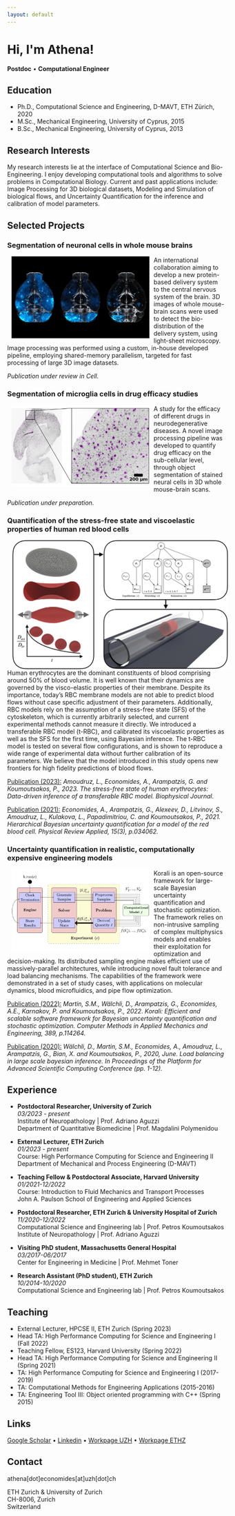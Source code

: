 ```yaml
---
layout: default
---
```


# Hi, I'm Athena!
**Postdoc**  •  **Computational Engineer**


## Education

* Ph.D., Computational Science and Engineering, D-MAVT, ETH Zürich, 2020
* M.Sc., Mechanical Engineering, University of Cyprus, 2015
* B.Sc., Mechanical Engineering, University of Cyprus, 2013


## Research Interests

My research interests lie at the interface of Computational Science and Bio-Engineering.
I enjoy developing computational tools and algorithms to solve problems in Computational Biology.
Current and past applications include: Image Processing for 3D biological datasets, Modeling and Simulation of biological flows, and Uncertainty Quantification for the inference and calibration of model parameters.


## Selected Projects

### Segmentation of neuronal cells in whole mouse brains
<IMG SRC="graphics/avg_all_groups_hr.jpg" WIDTH="320" HEIGHT="190" ALIGN="left" HSPACE="10"/>
An international collaboration aiming to develop a new protein-based delivery system to the central nervous system of the brain. 3D images of whole mouse-brain scans were used to detect the bio-distribution of the delivery system, using light-sheet microscopy.
Image processing was performed using a custom, in-house developed pipeline, employing shared-memory parallelism, targeted for fast processing of large 3D image datasets.

*Publication under review in Cell.*
<BR CLEAR="left"/>


### Segmentation of microglia cells in drug efficacy studies
<IMG SRC="graphics/Microglia_hr.jpg" WIDTH="320" HEIGHT="190" ALIGN="left" HSPACE="10"/>
A study for the efficacy of different drugs in neurodegenerative diseases.
A novel image processing pipeline was developed to quantify drug efficacy on the sub-cellular level, through object segmentation of stained neural cells in 3D whole mouse-brain scans.

*Publication under preparation.*
<BR CLEAR="left"/>


### Quantification of the stress-free state and viscoelastic properties of human red blood cells
<IMG SRC="graphics/rbc-sfs_hr.jpg" ALIGN="left" HSPACE="10"/>
Human erythrocytes are the dominant constituents of blood comprising around 50% of blood volume.
It is well known that their dynamics are governed by the visco-elastic properties of their membrane.
Despite its importance, today’s RBC membrane models are not able to predict blood flows without case specific adjustment of their parameters.
Additionally, RBC models rely on the assumption of a stress-free state (SFS) of the cytoskeleton, which is currently arbitrarily selected, and current experimental methods cannot measure it directly.
We introduced a transferable RBC model (t-RBC), and calibrated its viscoelastic properties as well as the SFS for the first time, using Bayesian inference.
The t-RBC model is tested on several flow configurations, and is shown to reproduce a wide range of experimental data without further calibration of its parameters.
We believe that the model introduced in this study opens new frontiers for high fidelity predictions of blood flows.  
<BR CLEAR="left"/>

[Publication (2023):](https://www.sciencedirect.com/science/article/pii/S0006349523001728)  *Amoudruz, L., Economides, A., Arampatzis, G. and Koumoutsakos, P., 2023. The stress-free state of human erythrocytes: Data-driven inference of a transferable RBC model. Biophysical Journal.* 

[Publication (2021):](https://journals.aps.org/prapplied/abstract/10.1103/PhysRevApplied.15.034062)  *Economides, A., Arampatzis, G., Alexeev, D., Litvinov, S., Amoudruz, L., Kulakova, L., Papadimitriou, C. and Koumoutsakos, P., 2021. Hierarchical Bayesian uncertainty quantification for a model of the red blood cell. Physical Review Applied, 15(3), p.034062.*


### Uncertainty quantification in realistic, computationally expensive engineering models
<IMG SRC="graphics/korali_hr.jpg" WIDTH="320" HEIGHT="190" ALIGN="left" HSPACE="10"/>
Korali is an open-source framework for large-scale Bayesian uncertainty quantification and stochastic optimization.
The framework relies on non-intrusive sampling of complex multiphysics models and enables their exploitation for optimization and decision-making.
Its distributed sampling engine makes efficient use of massively-parallel architectures, while introducing novel fault tolerance and load balancing mechanisms.
The capabilities of the framework were demonstrated in a set of study cases, with applications on molecular dynamics, blood microfluidics, and pipe flow optimization.
<BR CLEAR="left"/>

[Publication (2022):](https://www.sciencedirect.com/science/article/pii/S0045782521005752)  *Martin, S.M., Wälchli, D., Arampatzis, G., Economides, A.E., Karnakov, P. and Koumoutsakos, P., 2022. Korali: Efficient and scalable software framework for Bayesian uncertainty quantification and stochastic optimization. Computer Methods in Applied Mechanics and Engineering, 389, p.114264.*

[Publication (2020):](https://dl.acm.org/doi/abs/10.1145/3394277.3401849)  *Wälchli, D., Martin, S.M., Economides, A., Amoudruz, L., Arampatzis, G., Bian, X. and Koumoutsakos, P., 2020, June. Load balancing in large scale bayesian inference. In Proceedings of the Platform for Advanced Scientific Computing Conference (pp. 1-12).*



## Experience

* **Postdoctoral Researcher, University of Zurich**<br>
*03/2023 - present*<br>
Institute of Neuropathology | Prof. Adriano Aguzzi<br>
Department of Quantitative Biomedicine | Prof. Magdalini Polymenidou

* **External Lecturer, ETH Zurich**<br>
*01/2023 - present*<br>
Course: High Performance Computing for Science and Engineering II<br>
Department of Mechanical and Process Engineering (D-MAVT)

* **Teaching Fellow & Postdoctoral Associate, Harvard University**<br>
*01/2021-12/2022*<br>
Course: Introduction to Fluid Mechanics and Transport Processes<br>
John A. Paulson School of Engineering and Applied Sciences

* **Postdoctoral Researcher, ETH Zurich & University Hospital of Zurich**<br>
*11/2020-12/2022*<br>
Computational Science and Engineering lab | Prof. Petros Koumoutsakos<br>
Institute of Neuropathology | Prof. Adriano Aguzzi

* **Visiting PhD student, Massachusetts General Hospital**<br>
*03/2017-06/2017*<br>
Center for Engineering in Medicine | Prof. Mehmet Toner

* **Research Assistant (PhD student), ETH Zurich**<br>
*10/2014-10/2020*<br>
Computational Science and Engineering lab | Prof. Petros Koumoutsakos


## Teaching

* External Lecturer, HPCSE II, ETH Zurich (Spring 2023)
* Head TA: High Performance Computing for Science and Engineering I (Fall 2022)
* Teaching Fellow, ES123, Harvard University (Spring 2022)
* Head TA: High Performance Computing for Science and Engineering II (Spring 2021)
* TA: High Performance Computing for Science and Engineering I (2017-2019)
* TA: Computational Methods for Engineering Applications (2015-2016)
* TA: Engineering Tool III: Object oriented programming with C++ (Spring 2015)

## Links

<i class="fa-solid fa-graduation-cap"></i> [Google Scholar](https://scholar.google.com/citations?user=EICX1aMAAAAJ) • <i class="fa-brands fa-linkedin"></i> [Linkedin](https://ch.linkedin.com/in/athena-economides) • <i class="fa-solid fa-laptop"></i> [Workpage UZH](https://www.polymenidoulab.com/people.html) • <i class="fa-solid fa-laptop"></i> [Workpage ETHZ](https://www.cse-lab.ethz.ch/member/athena-economides/)


## Contact

<i class="fa-solid fa-envelope"></i> athena[dot]economides[at]uzh[dot]ch

ETH Zurich & University of Zurich<br>
CH-8006, Zurich<br>
Switzerland<br>

